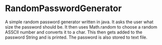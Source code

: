 # RandomPasswordGenerator

A simple random password generator written in java. It asks the user what size the password should be. It then uses Math.random to choose a random ASSCII number and converts it to a char. This then gets added to the password String and is printed. The password is also stored to text file.
